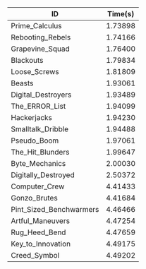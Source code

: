 |ID|Time(s)|
|-|-|
|Prime_Calculus|1.73898|
|Rebooting_Rebels|1.74166|
|Grapevine_Squad|1.76400|
|Blackouts|1.79834|
|Loose_Screws|1.81809|
|Beasts|1.93061|
|Digital_Destroyers|1.93489|
|The_ERROR_List|1.94099|
|Hackerjacks|1.94230|
|Smalltalk_Dribble|1.94488|
|Pseudo_Boom|1.97061|
|The_Hit_Blunders|1.99647|
|Byte_Mechanics|2.00030|
|Digitally_Destroyed|2.50372|
|Computer_Crew|4.41433|
|Gonzo_Brutes|4.41684|
|Pint_Sized_Benchwarmers|4.46466|
|Artful_Maneuvers|4.47254|
|Rug_Heed_Bend|4.47659|
|Key_to_Innovation|4.49175|
|Creed_Symbol|4.49202|
